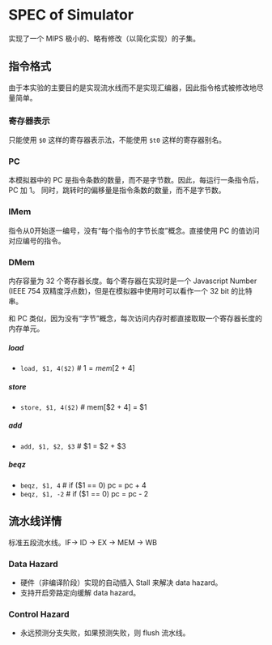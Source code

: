 # SPEC of Simulator

实现了一个 MIPS 极小的、略有修改（以简化实现）的子集。

## 指令格式

由于本实验的主要目的是实现流水线而不是实现汇编器，因此指令格式被修改地尽量简单。

### 寄存器表示

只能使用 `$0` 这样的寄存器表示法，不能使用 `$t0` 这样的寄存器别名。

### PC

本模拟器中的 PC 是指令条数的数量，而不是字节数。因此，每运行一条指令后，PC 加 1。
同时，跳转时的偏移量是指令条数的数量，而不是字节数。

### IMem

指令从0开始逐一编号，没有“每个指令的字节长度”概念。直接使用 PC 的值访问对应编号的指令。

### DMem

内存容量为 32 个寄存器长度。每个寄存器在实现时是一个 Javascript Number (IEEE 754 双精度浮点数)，但是在模拟器中使用时可以看作一个 32 bit 的比特串。

和 PC 类似，因为没有“字节”概念，每次访问内存时都直接取取一个寄存器长度的内存单元。

##### load
- `load, $1, 4($2)`  # $1 = mem[$2 + 4]

##### store
- `store, $1, 4($2)`  # mem[$2 + 4] = $1

##### add
- `add, $1, $2, $3`  # $1 = $2 + $3

##### beqz
- `beqz, $1, 4`  # if ($1 == 0) pc = pc + 4
- `beqz, $1, -2`  # if ($1 == 0) pc = pc - 2

## 流水线详情

标准五段流水线。IF-> ID -> EX -> MEM -> WB

### Data Hazard

- 硬件（非编译阶段）实现的自动插入 Stall 来解决 data hazard。
- 支持开启旁路定向缓解 data hazard。

### Control Hazard

- 永远预测分支失败，如果预测失败，则 flush 流水线。

